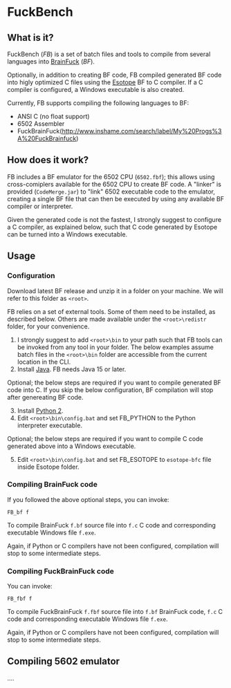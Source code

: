 # FuckBench

## What is it?

FuckBench (*FB*) is a set of batch files and tools to compile from several languages into [BrainFuck](https://en.wikipedia.org/wiki/Brainfuck) (*BF*). 

Optionally, in addition to creating BF code, FB compiled generated BF code into 
higly optimized C files using the [Esotope](https://github.com/lifthrasiir/esotope-bfc) BF to C compiler.
If a C compiler is configured, a Windows executable is also created.

Currently, FB supports compiling the following languages to BF:
 * ANSI C (no float support)
 * 6502 Assembler
 * FuckBrainFuck(http://www.inshame.com/search/label/My%20Progs%3A%20FuckBrainfuck)
 
## How does it work?
 
FB includes a BF emulator for the 6502 CPU (`6502.fbf`); this allows using cross-comiplers available for the 6502 CPU to create BF code.
A "linker" is provided (`CodeMerge.jar`) to "link" 6502 executable code to the emulator, creating a single BF file that can then be executed
by using any available BF compiler or interpreter.

Given the generated code is not the fastest, I strongly suggest to configure a C compiler, as explained below, 
such that C code generated by Esotope can be turned into a Windows executable.
 
## Usage
  
### Configuration

Download latest BF release and unzip it in a folder on your machine. We will refer to this folder as `<root>`.

FB relies on a set of external tools. Some of them need to be installed, as described below.
Others are made available under the `<root>\redistr` folder, for your convenience.
 
  1. I strongly suggest to add `<root>\bin` to your path such that FB tools can be invoked from any tool in your folder.
     The below examples assume batch files in the `<root>\bin` folder are accessible from the current location in the CLI.
  2. Install [Java](https://www.oracle.com/java/technologies/javase-downloads.html).
     FB needs Java 15 or later.
  
Optional; the below steps are required if you want to compile generated BF code into C.
If you skip the below configuration, BF compilation will stop after genereating BF code.

  3. Install [Python 2](https://www.python.org/downloads/).
  4. Edit `<root>\bin\config.bat` and set FB_PYTHON to the Python interpreter executable. 
  
Optional; the below steps are required if you want to compile C code generated above into a Windows executable.

  5. Edit `<root>\bin\config.bat` and set FB_ESOTOPE to `esotope-bfc` file inside Esotope folder. 

### Compiling BrainFuck code

If you followed the above optional steps, you can invoke:

```
FB_bf f
```

To compile BrainFuck `f.bf` source file into `f.c` C code and corresponding executable Windows file `f.exe`.

Again, if Python or C compilers have not been configured, compilation will stop to some intermediate steps.

### Compiling FuckBrainFuck code

You can invoke:

```
FB_fbf f
```

To compile FuckBrainFuck `f.fbf` source file into `f.bf` BrainFuck code, `f.c` C code and corresponding executable Windows file `f.exe`.

Again, if Python or C compilers have not been configured, compilation will stop to some intermediate steps.

## Compiling 5602 emulator

....